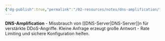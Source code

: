 ```yaml
---
{"dg-publish":true,"permalink":"/02-resources/notes/dns-amplification/","tags":["informatik/netzwerk/dns","informatik/netzwerk/dns/missbrauch","sicherheit/ddos","sicherheit/it-sicherheit"],"noteIcon":"","updated":"2025-10-29T12:59:05.328+01:00"}
---
```



**DNS-Amplification** - Missbrauch von [[DNS-Server\|DNS-Server]]n für verstärkte DDoS-Angriffe.
Kleine Anfrage erzeugt große Antwort - Rate Limiting und sichere Konfiguration helfen.